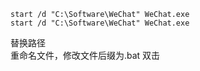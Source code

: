 ```
start /d "C:\Software\WeChat" WeChat.exe
start /d "C:\Software\WeChat" WeChat.exe

```
替换路径  
重命名文件，修改文件后缀为.bat
双击